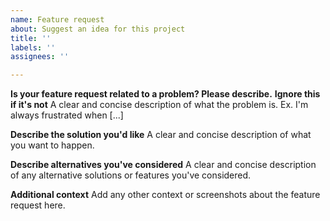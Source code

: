 ```yaml
---
name: Feature request
about: Suggest an idea for this project
title: ''
labels: ''
assignees: ''

---
```


**Is your feature request related to a problem? Please describe.**
**Ignore this if it's not**
A clear and concise description of what the problem is. Ex. I'm always frustrated when [...]

**Describe the solution you'd like**
A clear and concise description of what you want to happen.

**Describe alternatives you've considered**
A clear and concise description of any alternative solutions or features you've considered.

**Additional context**
Add any other context or screenshots about the feature request here.
